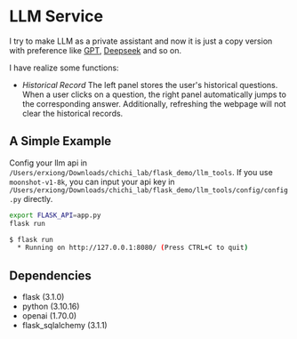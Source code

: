 # LLM Service
I try to make LLM as a private assistant and now it is just a copy version with preference like [GPT](https://chatgpt.com/c/67d8be48-0b60-8006-9432-453727585cef), [Deepseek](https://chat.deepseek.com/) and so on.  

I have realize some functions:  

  - *Historical Record* The left panel stores the user's historical questions. When a user clicks on a question, the right panel automatically jumps to the corresponding answer. Additionally, refreshing the webpage will not clear the historical records.

## A Simple Example  
Config your llm api in `/Users/erxiong/Downloads/chichi_lab/flask_demo/llm_tools`. If you use `moonshot-v1-8k`, you can input your api key in `/Users/erxiong/Downloads/chichi_lab/flask_demo/llm_tools/config/config.py` directly.  

```bash
export FLASK_API=app.py
flask run
```

```bash
$ flask run
  * Running on http://127.0.0.1:8080/ (Press CTRL+C to quit)
```

## Dependencies
- flask (3.1.0)  
- python (3.10.16)  
- openai (1.70.0)  
- flask_sqlalchemy (3.1.1)  

